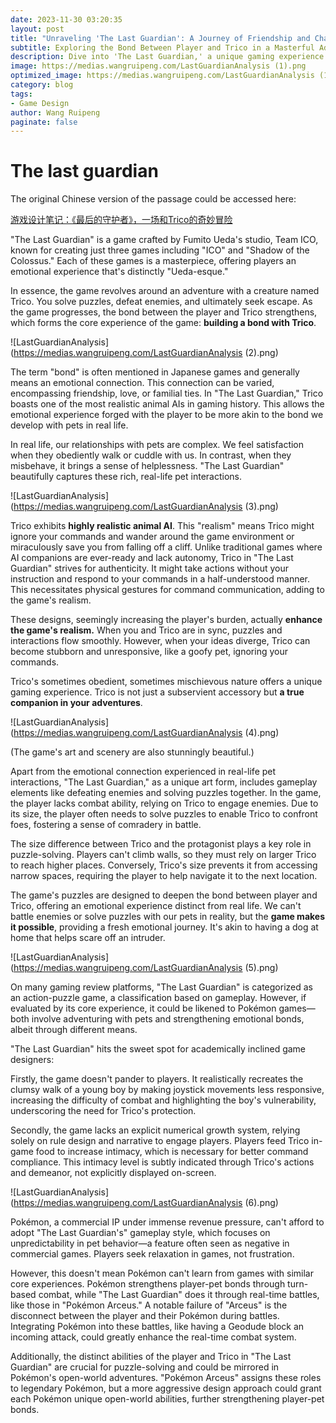 ```yaml
---
date: 2023-11-30 03:20:35
layout: post
title: "Unraveling 'The Last Guardian': A Journey of Friendship and Challenges"
subtitle: Exploring the Bond Between Player and Trico in a Masterful Adventure
description: Dive into 'The Last Guardian,' a unique gaming experience by Team ICO that blends emotional pet interactions with intricate puzzles and combat. Explore the deep bond formed with Trico, a creature with realistic AI, as you navigate a stunning world filled with challenges and beauty.
image: https://medias.wangruipeng.com/LastGuardianAnalysis (1).png
optimized_image: https://medias.wangruipeng.com/LastGuardianAnalysis (1).png
category: blog
tags:
- Game Design
author: Wang Ruipeng
paginate: false
---
```

# The last guardian

The original Chinese version of the passage could be accessed here:

[游戏设计笔记：《最后的守护者》，一场和Trico的奇妙冒险](https://mp.weixin.qq.com/s/5IQdT3MUQjC3MGbMJ2ne-g)

"The Last Guardian" is a game crafted by Fumito Ueda's studio, Team ICO, known for creating just three games including "ICO" and "Shadow of the Colossus." Each of these games is a masterpiece, offering players an emotional experience that's distinctly "Ueda-esque."

In essence, the game revolves around an adventure with a creature named Trico. You solve puzzles, defeat enemies, and ultimately seek escape. As the game progresses, the bond between the player and Trico strengthens, which forms the core experience of the game: **building a bond with Trico**.

![LastGuardianAnalysis](https://medias.wangruipeng.com/LastGuardianAnalysis (2).png)

The term "bond" is often mentioned in Japanese games and generally means an emotional connection. This connection can be varied, encompassing friendship, love, or familial ties. In "The Last Guardian," Trico boasts one of the most realistic animal AIs in gaming history. This allows the emotional experience forged with the player to be more akin to the bond we develop with pets in real life.

In real life, our relationships with pets are complex. We feel satisfaction when they obediently walk or cuddle with us. In contrast, when they misbehave, it brings a sense of helplessness. "The Last Guardian" beautifully captures these rich, real-life pet interactions.

![LastGuardianAnalysis](https://medias.wangruipeng.com/LastGuardianAnalysis (3).png)

Trico exhibits **highly realistic animal AI**. This "realism" means Trico might ignore your commands and wander around the game environment or miraculously save you from falling off a cliff. Unlike traditional games where AI companions are ever-ready and lack autonomy, Trico in "The Last Guardian" strives for authenticity. It might take actions without your instruction and respond to your commands in a half-understood manner. This necessitates physical gestures for command communication, adding to the game's realism.

These designs, seemingly increasing the player's burden, actually **enhance the game's realism.** When you and Trico are in sync, puzzles and interactions flow smoothly. However, when your ideas diverge, Trico can become stubborn and unresponsive, like a goofy pet, ignoring your commands.

Trico's sometimes obedient, sometimes mischievous nature offers a unique gaming experience. Trico is not just a subservient accessory but **a true companion in your adventures**.

![LastGuardianAnalysis](https://medias.wangruipeng.com/LastGuardianAnalysis (4).png)

(The game's art and scenery are also stunningly beautiful.)

Apart from the emotional connection experienced in real-life pet interactions, "The Last Guardian," as a unique art form, includes gameplay elements like defeating enemies and solving puzzles together. In the game, the player lacks combat ability, relying on Trico to engage enemies. Due to its size, the player often needs to solve puzzles to enable Trico to confront foes, fostering a sense of comradery in battle.

The size difference between Trico and the protagonist plays a key role in puzzle-solving. Players can't climb walls, so they must rely on larger Trico to reach higher places. Conversely, Trico's size prevents it from accessing narrow spaces, requiring the player to help navigate it to the next location.

The game's puzzles are designed to deepen the bond between player and Trico, offering an emotional experience distinct from real life. We can't battle enemies or solve puzzles with our pets in reality, but the **game makes it possible**, providing a fresh emotional journey. It's akin to having a dog at home that helps scare off an intruder.

![LastGuardianAnalysis](https://medias.wangruipeng.com/LastGuardianAnalysis (5).png)

On many gaming review platforms, "The Last Guardian" is categorized as an action-puzzle game, a classification based on gameplay. However, if evaluated by its core experience, it could be likened to Pokémon games—both involve adventuring with pets and strengthening emotional bonds, albeit through different means.

"The Last Guardian" hits the sweet spot for academically inclined game designers:

Firstly, the game doesn't pander to players. It realistically recreates the clumsy walk of a young boy by making joystick movements less responsive, increasing the difficulty of combat and highlighting the boy's vulnerability, underscoring the need for Trico's protection.

Secondly, the game lacks an explicit numerical growth system, relying solely on rule design and narrative to engage players. Players feed Trico in-game food to increase intimacy, which is necessary for better command compliance. This intimacy level is subtly indicated through Trico's actions and demeanor, not explicitly displayed on-screen.

![LastGuardianAnalysis](https://medias.wangruipeng.com/LastGuardianAnalysis (6).png)

Pokémon, a commercial IP under immense revenue pressure, can't afford to adopt "The Last Guardian's" gameplay style, which focuses on unpredictability in pet behavior—a feature often seen as negative in commercial games. Players seek relaxation in games, not frustration.

However, this doesn't mean Pokémon can't learn from games with similar core experiences. Pokémon strengthens player-pet bonds through turn-based combat, while "The Last Guardian" does it through real-time battles, like those in "Pokémon Arceus." A notable failure of "Arceus" is the disconnect between the player and their Pokémon during battles. Integrating Pokémon into these battles, like having a Geodude block an incoming attack, could greatly enhance the real-time combat system.

Additionally, the distinct abilities of the player and Trico in "The Last Guardian" are crucial for puzzle-solving and could be mirrored in Pokémon's open-world adventures. "Pokémon Arceus" assigns these roles to legendary Pokémon, but a more aggressive design approach could grant each Pokémon unique open-world abilities, further strengthening player-pet bonds.
